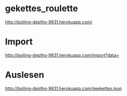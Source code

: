gekettes_roulette
=================

http://boiling-depths-9831.herokuapp.com/

# Import
http://boiling-depths-9831.herokuapp.com/import?data=

# Auslesen
http://boiling-depths-9831.herokuapp.com/geekettes.json